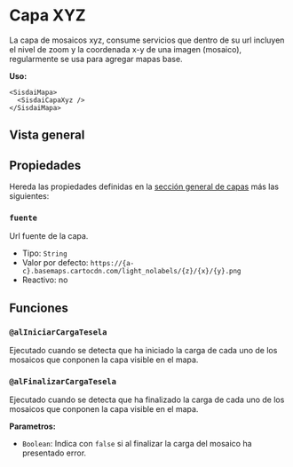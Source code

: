 # Capa XYZ

La capa de mosaicos xyz, consume servicios que dentro de su url incluyen el
nivel de zoom y la coordenada x-y de una imagen (mosaico), regularmente se usa
para agregar mapas base.

**Uso:**

```html{2}
<SisdaiMapa>
  <SisdaiCapaXyz />
</SisdaiMapa>
```

## Vista general

<VisorCodigo archivo="CapaXyz.vue" />

## Propiedades

Hereda las propiedades definidas en la
[sección general de capas](/mapas/capa.html) más las siguientes:

<!-- ### `acercamientoMaximo`

Nivel de acercamiento máximo.

- Tipo: `Number`
- Valor por defecto: `undefined`
- Reactivo: no

### `acercamientoMinimo`

Nivel de acercamiento mínimo.

- Tipo: `Number`
- Valor por defecto: `undefined`
- Reactivo: no -->

### `fuente`

Url fuente de la capa.

- Tipo: `String`
- Valor por defecto:
  `https://{a-c}.basemaps.cartocdn.com/light_nolabels/{z}/{x}/{y}.png`
- Reactivo: no

## Funciones

### `@alIniciarCargaTesela`

Ejecutado cuando se detecta que ha iniciado la carga de cada uno de los mosaicos
que conponen la capa visible en el mapa.

### `@alFinalizarCargaTesela`

Ejecutado cuando se detecta que ha finalizado la carga de cada uno de los
mosaicos que conponen la capa visible en el mapa.

**Parametros:**

- `Boolean`: Indica con `false` si al finalizar la carga del mosaico ha
  presentado error.
